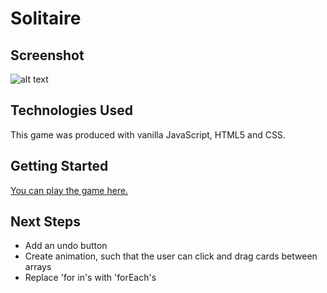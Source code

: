 # Solitaire

## Screenshot
![alt text](https://i.imgur.com/UG7wBFE.png "Solitaire")


## Technologies Used
This game was produced with vanilla JavaScript, HTML5 and CSS.

## Getting Started
[You can play the game here.](https://nicktayl0r.github.io/Solitaire/)

## Next Steps
* Add an undo button
* Create animation, such that the user can click and drag cards between arrays
* Replace 'for in's with 'forEach's 